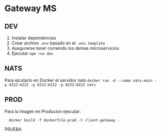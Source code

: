 # Gateway MS

## DEV

1. Instalar dependencias
2. Crear archivo `.env` basado en el `.env.template`
3. Asegurarse tener correindo los demas microservicios
4. Ejecutar `npm run dev`

## NATS

Para ejcutarlo en Docker el servidor nats
`docker run -d --name nats-main -p 4222:4222 -p 6222:6222 -p 8222:8222 nats`

## PROD

Para la imagen en Producion ejecutar:
```
  docker build -f dockerfile.prod -t client-gateway .
```
PRUEBA